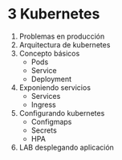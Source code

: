 # 3 Kubernetes

1. Problemas en producción
1. Arquitectura de kubernetes
1. Concepto básicos
    * Pods
    * Service
    * Deployment
1. Exponiendo servicios
    * Services
    * Ingress
1. Configurando kubernetes
    * Configmaps
    * Secrets
    * HPA
1. LAB desplegando aplicación
